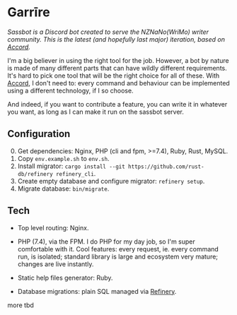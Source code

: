 # Garrīre

_Sassbot is a Discord bot created to serve the NZNaNo(WriMo) writer community.
This is the latest (and hopefully last major) iteration, based on [Accord]._

I'm a big believer in using the right tool for the job. However, a bot by nature
is made of many different parts that can have wildly different requirements. It's
hard to pick one tool that will be the right choice for all of these. With [Accord],
I don't need to: every command and behaviour can be implemented using a different
technology, if I so choose.

And indeed, if you want to contribute a feature, you can write it in whatever you
want, as long as I can make it run on the sassbot server.

[Accord]: https://github.com/passcod/accord

## Configuration

0. Get dependencies: Nginx, PHP (cli and fpm, >=7.4), Ruby, Rust, MySQL.
0. Copy `env.example.sh` to `env.sh`.
0. Install migrator: `cargo install --git https://github.com/rust-db/refinery refinery_cli`.
0. Create empty database and configure migrator: `refinery setup`.
0. Migrate database: `bin/migrate`.

## Tech

- Top level routing: Nginx.

- PHP (7.4), via the FPM. I do PHP for my day job, so I'm super comfortable with
  it. Cool features: every request, ie. every command run, is isolated; standard
  library is large and ecosystem very mature; changes are live instantly.

- Static help files generator: Ruby.

- Database migrations: plain SQL managed via [Refinery](https://github.com/rust-db/refinery).

more tbd
